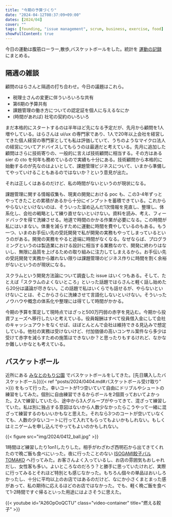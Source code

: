 ```yaml
---
title: "今期の予算づくり"
date: "2024-04-12T08:37:09+09:00"
dates: [2024/04]
cover: ""
tags: [founding, "issue management", scrum, business, exercise, food]
showFullContent: true
---
```


今日の運動は腹筋ローラー,散歩,バスケットボールをした。統計を [運動の記録](https://docs.google.com/spreadsheets/d/1bg85QtM-LciUgey8I79uI7vW2PEwsP6TVdeIRVkACBg/edit?usp=sharing) にまとめる。

## 隔週の雑談

顧問のはらさんと隔週の打ち合わせ。今日の議題はこれら。

* 税理士さんの変更に伴ういろいろな共有
* 第6期の予算共有
* 課題管理の働き方についての認定証を個人に与えるなにか
* (時間があれば) 社宅の契約のいろいろ

まだ本格的にスタートするのは半年ほど先になる予定だが、先月から顧問を1人増やしている。はらさんは ui/ux の専門家であり、1人で20年以上会社を経営してきた個人経営の専門家としても私は評価していて、うちのようなマイクロ法人の経営についてアドバイスしてもらうのは最適だと考えている。先月に追加した顧問はさらに技術寄りの、一般的に言えば技術顧問に相当する。その方はある sier の cto を何年も務めているので実績も十分にある。技術顧問から本格的に始動するのが先なのはよいとして、課題管理ビジネスについて、いまから準備してやっていけることもあるのではないか？という意見が出た。

それは正しくはあるのだけど、私の時間がないというのが現状になる。

課題管理に関する情報収集も、現実の開発における poc も、この3-4年ずっとやってきたことの累積があるから十分にインプットを蓄積できている。これからやらないといけないのは、そういった溜め込んだ1次情報を見直し、整理し、体系化し、会社の戦略として練り直せないといけない。資料を読み、考え、フィードバックを得て洗練させる。地道で時間のかかる作業が必要になる。この時間が私にはいまない。体重を減らすために運動に時間を費やしているのもある。もう一つ、いまのお手伝い先の受託開発で私が開発の実務もやってしまっているというのがある。開発の実務をやると途端に時間がなくなる。なぜならば、プログラミングというのは製造業における設計に相当する業務なので、開発に終わりはないし、無限に品質を上げるための取り組みに注力してしまえるから。お手伝い先の受託開発で実務から離れない限りは課題管理のビジネス作りに時間を割く余裕がないというのが現状になる。

スクラムという開発方法論について調査した issue はいくつもある。そして、たとえば「スクラムのよくないところ」といった話題ではらさんと軽く話し始めたら20分は議論が尽きない。この話題で私はいくらでも話せるが、やらないといけないことは、そこからさらに洗練させて言語化しないといけない。そういったノウハウや概念の体系化や整理には得てして時間がかかる。

今期の予算を策定して現時点ではざっと500万円弱の赤字を見込む。今期から投資フェーズへ移行したいと考えている。役員報酬はすべて役員借入金にして会社のキャッシュアウトをなくせば、ほぼとんとんで会社は維持できる見込みで想定している。他社の実務は受けないけど、付加価値の高いコンサル案件なら多少は受けて赤字を減らすための施策はできないか？と思ったりもするけれど、なかなか難しいかなとも考えている。

## バスケットボール

近所にある [みなとのもり公園](https://kobe-machiguide.com/park/minatonomori-park/) でバスケットボールをしてきた。[先日購入したバスケットボール]({{< ref "posts/2024/0404.md#バスケットボール受け取り" >}}) をもって行った。幸いコートが1つ空いていて自由にドリブルやシュートの練習をしてみた。個別に自由練習できるからボールを2個買っておいてよかった。2人で練習していたら、途中から3人グループがやってきて、混ざって練習していた。私は別に独占する意図はないから人数少なかったらこうやって一緒に混ざって練習するのもいいかもなと思えた。それなら3つのコートが空いていなくても、人数の少ないコートに行って入れてもらってもよいかもしれない。もしくはミニゲームを申し込んでやってもよいのかもしれない。

{{< figure src="img/2024/0412_ball.jpg" >}}

1時間ほど練習したり1on1したりした。相手がわざわざ西明石から出てきてくれたので晩ご飯も食べにいった。夜に行ったことのない [ISOGAMI餃子バル TOMAKO](https://tabelog.com/hyogo/A2801/A280101/28049335/) へ行ってみた。お客さんよく入っているし、お店の雰囲気もおしゃれだし、女性客も多い。よいところなのだろう？と勝手に思っていたけれど、実際に行ってみるとそれほど特別とも感じなかった。もちろん個々の単品はおいしろかったし、十分に平均以上のお店ではあるのだけど、なにか小さくまとまった感があって、私の期待に応えるほどのお店ではなかった。でも、軽く晩ご飯を食べて1-2時間ですぐ帰るといった用途にはよさそうに思えた。

{{< youtube id="A26OpOoQCTU" class="video-container" title="燃える餃子" >}}

